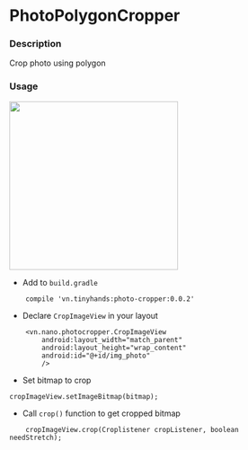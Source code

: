 # PhotoPolygonCropper
### Description
Crop photo using polygon
### Usage

<img src="https://raw.githubusercontent.com/leanh215/PhotoPolygonCropper/master/demo.gif" width="300">

- Add to `build.gradle` 

```
    compile 'vn.tinyhands:photo-cropper:0.0.2'
```
- Declare `CropImageView` in your layout
```
    <vn.nano.photocropper.CropImageView
        android:layout_width="match_parent"
        android:layout_height="wrap_content"
        android:id="@+id/img_photo"
        />
```
- Set bitmap to crop
```
cropImageView.setImageBitmap(bitmap);
```
- Call `crop()` function to get cropped bitmap
```
    cropImageView.crop(Croplistener cropListener, boolean needStretch);
````


